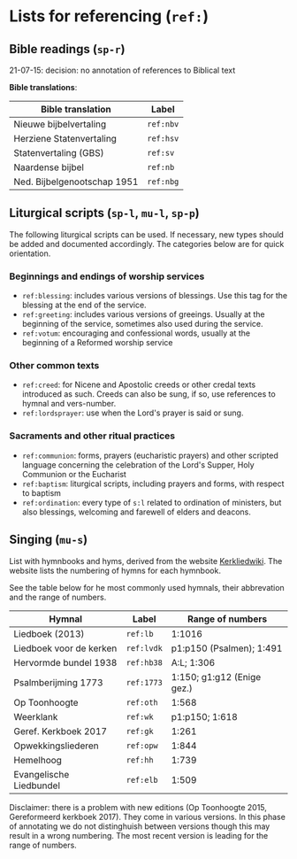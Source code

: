 # Lists for referencing (`ref:`)

## Bible readings (`sp-r`)

21-07-15: decision: no annotation of references to Biblical text
<!--
Use the **most common** abbrevations as defined by [Logos](https://www.logos.com/bible-book-abbreviations).

Note:

* Do NOT use capitalization, hence: `gen.` rather than `Gen.` for the book of Genenis.
* Add the `.` (dot) to separate name of the book and chapter
* Do NOT use spaces, hence: `1sam.` rather than `1 Sam.` for the first book of Samuel.

-->

**Bible translations**:

| Bible translation            | Label        |
|------------------------------|--------------|
| Nieuwe bijbelvertaling       | `ref:nbv`    |
| Herziene Statenvertaling     | `ref:hsv`    |
| Statenvertaling (GBS)        | `ref:sv`     |
| Naardense bijbel             | `ref:nb`     |
| Ned. Bijbelgenootschap 1951  | `ref:nbg`    |



## Liturgical scripts (`sp-l`, `mu-l`, `sp-p`)

The following liturgical scripts can be used. If necessary, new types should be added and documented accordingly. The categories below are for quick orientation.

### Beginnings and endings of worship services

* `ref:blessing`: includes various versions of blessings. Use this tag for the blessing at the end of the service.
* `ref:greeting`: includes various versions of greeings. Usually at the beginning of the service, sometimes also used during the service.
* `ref:votum`: encouraging and confessional words, usually at the beginning of a Reformed worship service

### Other common texts

* `ref:creed`: for Nicene and Apostolic creeds or other credal texts introduced as such. Creeds can also be sung, if so, use references to hymnal and vers-number.
* `ref:lordsprayer`: use when the Lord's prayer is said or sung.

### Sacraments and other ritual practices

* `ref:communion`: forms, prayers (eucharistic prayers) and other scripted language concerning the celebration of the Lord's Supper, Holy Communion or the Eucharist
* `ref:baptism`: liturgical scripts, including prayers and forms, with respect to baptism
* `ref:ordination`: every type of `s:l` related to ordination of ministers, but also blessings, welcoming and farewell of elders and deacons.


## Singing (`mu-s`)
List with hymnbooks and hyms, derived from the website [Kerkliedwiki](https://kerkliedwiki.nl/Portaal:Liedbundels). The website lists the numbering of hymns for each hymnbook.

See the table below for he most commonly used hymnals, their abbrevation and the range of numbers.

| Hymnal                  | Label        | Range of numbers              |
|-------------------------|--------------|-------------------------------|
| Liedboek (2013)         | `ref:lb`     | 1:1016                        |
| Liedboek voor de kerken | `ref:lvdk`   | p1:p150 (Psalmen); 1:491      |
| Hervormde bundel 1938   | `ref:hb38`   | A:L; 1:306                    |
| Psalmberijming 1773     | `ref:1773`   | 1:150; g1:g12 (Enige gez.)    |
| Op Toonhoogte           | `ref:oth`    | 1:568  |
| Weerklank               | `ref:wk`     | p1:p150; 1:618 |
| Geref. Kerkboek 2017    | `ref:gk`     | 1:261  |
| Opwekkingsliederen      | `ref:opw`    | 1:844 |
| Hemelhoog               | `ref:hh`     | 1:739 |
| Evangelische Liedbundel | `ref:elb`    | 1:509 |

Disclaimer: there is a problem with new editions (Op Toonhoogte 2015, Gereformeerd kerkboek 2017). They come in various versions. In this phase of annotating we do not distinghuish between versions though this may result in a wrong numbering. The most recent version is leading for the range of numbers.
